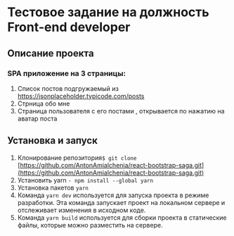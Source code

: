 # Тестовое задание на должность Front-end developer

## Описание проекта

### SPA приложение на 3 страницы:
1. Список постов подгружаемый из https://jsonplaceholder.typicode.com/posts
2. Стрница обо мне
3. Страница пользователя с его постами , открывается по нажатию на аватар поста

## Установка и запуск

1. Клонирование репозитория`$ git clone` [https://github.com/AntonAmialchenia/react-bootstrap-saga.git](https://github.com/AntonAmialchenia/react-bootstrap-saga.git)
2. Установить yarn `- npm install --global yarn`
3. Установка пакетов `yarn`
4. Команда `yarn dev` используется для запуска проекта в режиме разработки. Эта команда запускает проект на локальном сервере и отслеживает изменения в исходном коде.
5. Команда `yarn build` используется для сборки проекта в статические файлы, которые можно разместить на сервере.
